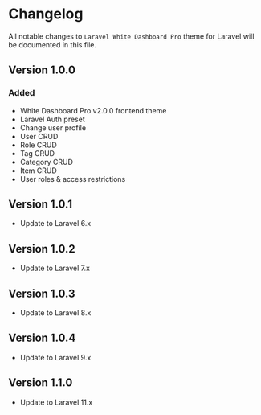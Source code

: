 # Changelog

All notable changes to `Laravel White Dashboard Pro` theme for Laravel will be documented in this file.

## Version 1.0.0

### Added
- White Dashboard Pro v2.0.0 frontend theme
- Laravel Auth preset
- Change user profile
- User CRUD
- Role CRUD
- Tag CRUD
- Category CRUD
- Item CRUD
- User roles & access restrictions

## Version 1.0.1

- Update to Laravel 6.x

## Version 1.0.2

- Update to Laravel 7.x

## Version 1.0.3

- Update to Laravel 8.x

## Version 1.0.4

- Update to Laravel 9.x

## Version 1.1.0

- Update to Laravel 11.x
